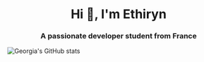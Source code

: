 <h1 align="center">Hi 👋, I'm Ethiryn</h1>
<h3 align="center">A passionate developer student from France</h3>

<p align="left"> <a href="https://github-readme-stats.vercel.app/api?username=ethiryn-glarilak&count_private=true"/></a> </p>

![Georgia's GitHub stats](https://github-readme-stats.vercel.app/api?username=ethiryn-glarilak&count_private=true&show_icons=true&theme=monokai)
